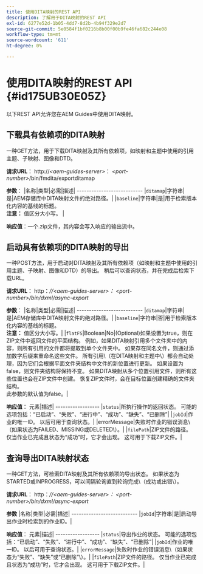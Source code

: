 ```yaml
---
title: 使用DITA映射的REST API
description: 了解用于DITA映射的REST API
exl-id: 6277e52d-1b05-4dd7-8d2b-4b94f329e2d7
source-git-commit: 5e0584f1bf0216b8b00f00b9fe46fa682c244e08
workflow-type: tm+mt
source-wordcount: '611'
ht-degree: 0%

---
```


# 使用DITA映射的REST API {#id175UB30E05Z}

以下REST API允许您在AEM Guides中使用DITA映射。

## 下载具有依赖项的DITA映射

一种GET方法，用于下载DITA映射及其所有依赖项，如映射和主题中使用的引用主题、子映射、图像和DTD。

**请求URL**： http://*&lt;aem-guides-server>*： *&lt;port-number>*/bin/fmdita/exportditamap

**参数**： |名称|类型|必需|描述| --------------------------- |`ditamap`|字符串|是|AEM存储库中DITA映射文件的绝对路径。| |`baseline`|字符串|是|用于检索版本化内容的基线的标题。 <br> **注意：** 值区分大小写。 |

**响应值**：一个.zip文件，其内容会写入响应的输出流中。

## 启动具有依赖项的DITA映射的导出

一种POST方法，用于启动对DITA映射及其所有依赖项（如映射和主题中使用的引用主题、子映射、图像和DTD）的导出。 稍后可以查询状态，并在完成后检索下载URL。

**请求URL**： http：*//&lt;aem-guides-server>： &lt;port-number>/bin/dxml/async-export*

**参数**： |名称|类型|必需|描述| --------------------------- |`ditamap`|字符串|是|AEM存储库中DITA映射文件的绝对路径。| |`baseline`|字符串|否|用于检索版本化内容的基线的标题。 <br> **注意：** 值区分大小写。| |`flatFS`|Boolean|No|\(Optional\)如果设置为true，则在ZIP文件中返回文件的平面结构。 例如，如果DITA映射引用多个文件夹中的内容，则所有引用的文件都将提取到单个文件夹中。 如果存在同名文件，则通过添加数字后缀来重命名这些文件。 所有引用\（在DITA映射和主题中\）都会自动处理，因为它们会根据平面文件夹结构中文件的新位置进行更新。 如果设置为false，则文件夹结构将保持不变。 如果DITA映射从多个位置引用文件，则所有这些位置也会在ZIP文件中创建。 恢复ZIP文件时，会在目标位置创建精确的文件夹结构。 <br> 此参数的默认值为false。|

**响应值**： 元素|描述| ------------------ |`status`|所执行操作的返回状态。 可能的选项包括：“已启动”、“失败”、“进行中”、“成功”、“缺失”、“已删除”| |`jobId`|作业的唯一ID。 以后可用于查询状态。| |errorMessage|失败时作业的错误消息\（如果状态为FAILED、MISSING或DELETED\）。| |`filePath`|ZIP文件的路径。 仅当作业已完成且状态为“成功”时，它才会出现。 这可用于下载ZIP文件。|

## 查询导出DITA映射状态

一种GET方法，可检索DITA映射及其所有依赖项的导出状态。 如果状态为STARTED或INPROGRESS，可以间隔轮询直到轮询完成\（成功或出错\）。

**请求URL**： http：*//&lt;aem-guides-server>： &lt;port-number>/bin/dxml/async-export*

**参数**
|名称|类型|必需|描述| --------------------------- |`jobId`|字符串|是|启动导出作业时检索到的作业ID。|

**响应值**： 元素|描述| ------------------ |`status`|导出作业的状态。 可能的选项包括：“已启动”、“失败”、“进行中”、“成功”、“缺失”、“已删除”| |`jobId`|作业的唯一ID。 以后可用于查询状态。| |`errorMessage`|失败时作业的错误消息\（如果状态为“失败”、“缺失”或“已删除”\）。| |`filePath`|ZIP文件的路径。 仅当作业已完成且状态为“成功”时，它才会出现。 这可用于下载ZIP文件。|
